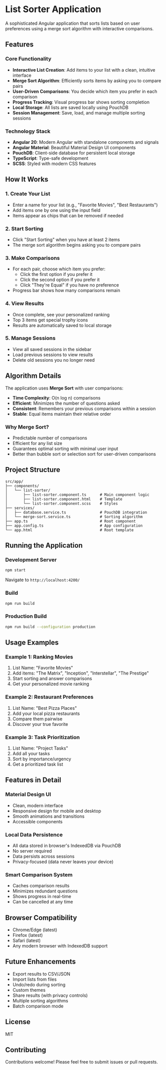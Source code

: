 # List Sorter Application

A sophisticated Angular application that sorts lists based on user preferences using a merge sort algorithm with interactive comparisons.

## Features

### Core Functionality
- **Interactive List Creation**: Add items to your list with a clean, intuitive interface
- **Merge Sort Algorithm**: Efficiently sorts items by asking you to compare pairs
- **User-Driven Comparisons**: You decide which item you prefer in each comparison
- **Progress Tracking**: Visual progress bar shows sorting completion
- **Local Storage**: All lists are saved locally using PouchDB
- **Session Management**: Save, load, and manage multiple sorting sessions

### Technology Stack
- **Angular 20**: Modern Angular with standalone components and signals
- **Angular Material**: Beautiful Material Design UI components
- **PouchDB**: Client-side database for persistent local storage
- **TypeScript**: Type-safe development
- **SCSS**: Styled with modern CSS features

## How It Works

### 1. Create Your List
- Enter a name for your list (e.g., "Favorite Movies", "Best Restaurants")
- Add items one by one using the input field
- Items appear as chips that can be removed if needed

### 2. Start Sorting
- Click "Start Sorting" when you have at least 2 items
- The merge sort algorithm begins asking you to compare pairs

### 3. Make Comparisons
- For each pair, choose which item you prefer:
  - Click the first option if you prefer it
  - Click the second option if you prefer it
  - Click "They're Equal" if you have no preference
- Progress bar shows how many comparisons remain

### 4. View Results
- Once complete, see your personalized ranking
- Top 3 items get special trophy icons
- Results are automatically saved to local storage

### 5. Manage Sessions
- View all saved sessions in the sidebar
- Load previous sessions to view results
- Delete old sessions you no longer need

## Algorithm Details

The application uses **Merge Sort** with user comparisons:
- **Time Complexity**: O(n log n) comparisons
- **Efficient**: Minimizes the number of questions asked
- **Consistent**: Remembers your previous comparisons within a session
- **Stable**: Equal items maintain their relative order

### Why Merge Sort?
- Predictable number of comparisons
- Efficient for any list size
- Guarantees optimal sorting with minimal user input
- Better than bubble sort or selection sort for user-driven comparisons

## Project Structure

```
src/app/
├── components/
│   └── list-sorter/
│       ├── list-sorter.component.ts      # Main component logic
│       ├── list-sorter.component.html    # Template
│       └── list-sorter.component.scss    # Styles
├── services/
│   ├── database.service.ts               # PouchDB integration
│   └── merge-sort.service.ts             # Sorting algorithm
├── app.ts                                # Root component
├── app.config.ts                         # App configuration
└── app.html                              # Root template
```

## Running the Application

### Development Server
```bash
npm start
```
Navigate to `http://localhost:4200/`

### Build
```bash
npm run build
```

### Production Build
```bash
npm run build --configuration production
```

## Usage Examples

### Example 1: Ranking Movies
1. List Name: "Favorite Movies"
2. Add items: "The Matrix", "Inception", "Interstellar", "The Prestige"
3. Start sorting and answer comparisons
4. Get your personalized movie ranking

### Example 2: Restaurant Preferences
1. List Name: "Best Pizza Places"
2. Add your local pizza restaurants
3. Compare them pairwise
4. Discover your true favorite

### Example 3: Task Prioritization
1. List Name: "Project Tasks"
2. Add all your tasks
3. Sort by importance/urgency
4. Get a prioritized task list

## Features in Detail

### Material Design UI
- Clean, modern interface
- Responsive design for mobile and desktop
- Smooth animations and transitions
- Accessible components

### Local Data Persistence
- All data stored in browser's IndexedDB via PouchDB
- No server required
- Data persists across sessions
- Privacy-focused (data never leaves your device)

### Smart Comparison System
- Caches comparison results
- Minimizes redundant questions
- Shows progress in real-time
- Can be cancelled at any time

## Browser Compatibility
- Chrome/Edge (latest)
- Firefox (latest)
- Safari (latest)
- Any modern browser with IndexedDB support

## Future Enhancements
- Export results to CSV/JSON
- Import lists from files
- Undo/redo during sorting
- Custom themes
- Share results (with privacy controls)
- Multiple sorting algorithms
- Batch comparison mode

## License
MIT

## Contributing
Contributions welcome! Please feel free to submit issues or pull requests.
